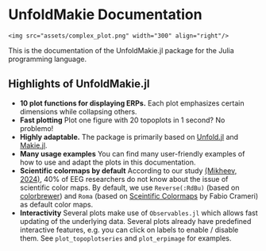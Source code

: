 # UnfoldMakie Documentation

```@raw html
<img src="assets/complex_plot.png" width="300" align="right"/>
```

This is the documentation of the UnfoldMakie.jl package for the Julia programming language. 

## Highlights of UnfoldMakie.jl

- **10 plot functions for displaying ERPs.**
Each plot emphasizes certain dimensions while collapsing others.
- **Fast plotting**
Plot one figure with 20 topoplots in 1 second? No problemo!
- **Highly adaptable.**
The package is primarily based on [Unfold.jl](https://github.com/unfoldtoolbox/unfold.jl/) and [Makie.jl](https://makie.juliaplots.org/stable/).
- **Many usage examples**
You can find many user-friendly examples of how to use and adapt the plots in this documentation.
- **Scientific colormaps by default**
According to our study [(Mikheev, 2024)](https://apertureneuro.org/article/116386-the-art-of-brainwaves-a-survey-on-event-related-potential-visualization-practices), 40% of EEG researchers do not know about the issue of scientific color maps. By default, we use `Reverse(:RdBu)` (based on [colorbrewer](https://colorbrewer2.org/#type=sequential&scheme=BuGn&n=3)) and `Roma` (based on [Sceintific Colormaps](https://www.fabiocrameri.ch/colourmaps/) by Fabio Crameri) as default color maps. 
- **Interactivity** 
Several plots make use of `Observables.jl` which allows fast updating of the underlying data. Several plots already have predefined interactive features, e.g. you can click on labels to enable / disable them. See `plot_topoplotseries` and `plot_erpimage` for examples.
